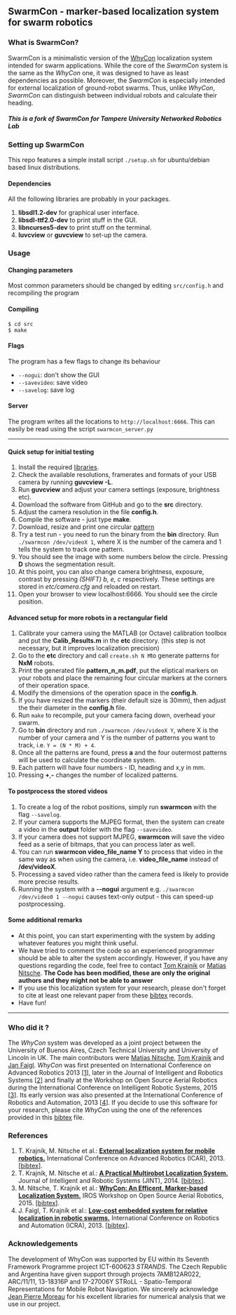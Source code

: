 ## SwarmCon - marker-based localization system for swarm robotics

### What is SwarmCon?
SwarmCon is a minimalistic version of the <a href="http://www.youtube.com/watch?v=KgKrN8_EmUA">WhyCon</a> localization system intended for swarm applications.
While the core of the <i>SwarmCon</i> system is the same as the <i>WhyCon</i> one, it was designed to have as least dependencies as possible.
Moreover, the <i>SwarmCon</i> is especially intended for external localization of ground-robot swarms.
Thus, unlike <i>WhyCon</i>, <i>SwarmCon</i> can distinguish between individual robots and calculate their heading.

##### This is a fork of SwarmCon for Tampere University Networked Robotics Lab

### Setting up SwarmCon

This repo features a simple install script `./setup.sh` for ubuntu/debian based linux distributions.

#### Dependencies

All the following libraries are probably in your packages.

1. **libsdl1.2-dev** for graphical user interface.
2. **libsdl-ttf2.0-dev** to print stuff in the GUI.
3. **libncurses5-dev** to print stuff on the terminal.
4. **luvcview** or **guvcview** to set-up the camera.

### Usage

#### Changing parameters
Most common parameters should be changed by editing `src/config.h` and recompiling the program

#### Compiling
```
$ cd src
$ make
```

#### Flags
The program has a few flags to change its behaviour
- `--nogui`: don't show the GUI
- `--savevideo`: save video
- `--savelog`: save log

#### Server
The program writes all the locations to `http://localhost:6666`. This can easily be read using the script `swarmcon_server.py`

<hr>

#### Quick setup for initial testing

1. Install the required [libraries](#Dependencies).
2. Check the available resolutions, framerates and formats of your USB camera by running **guvcview -L**.
3. Run **guvcview** and adjust your camera settings (exposure, brightness etc).
4. Download the software from GitHub and go to the **src** directory.
5. Adjust the camera resolution in the file **config.h**.
6. Compile the software - just type **make**.
7. Download, resize and print one circular <a href="etc/test.pdf">pattern</a>
8. Try a test run - you need to run the binary from the **bin** directory. Run `./swarmcon /dev/videoX 1`, where X is the number of the camera and 1 tells the system to track one pattern.</li>
9. You should see the image with some numbers below the circle. Pressing **D** shows the segmentation result.
10. At this point, you can also change camera brightness, exposure, contrast by pressing <i>(SHIFT) b, e, c</i> respectively. These settings are stored in <i>etc/camera.cfg</i> and reloaded on restart.
11. Open your browser to view localhost:6666. You should see the circle position.

#### Advanced setup for more robots in a rectangular field

1. Calibrate your camera using the MATLAB (or Octave) calibration toolbox and put the **Calib_Results.m** in the **etc** directory. (this step is not necessary, but it improves localization precision)
2. Go to the **etc** directory and call `create.sh N M`to generate patterns for **NxM** robots.
3. Print the generated file **pattern_n_m.pdf**, put the eliptical markers on your robots and place the remaining four circular markers at the corners of their operation space.
4. Modify the dimensions of the operation space in the **config.h**.
5. If you have resized the markers (their default size is 30mm), then adjust the their diameter in the **config.h** file.
6. Run `make` to recompile, put your camera facing down, overhead your swarm.
6. Go to **bin** directory and run ``./swarmcon /dev/videoX Y``, where X is the number of your camera and Y is the number of patterns you want to track, i.e. `Y = (N * M) + 4`.
7. Once all the patterns are found, press **a** and the four outermost patterns will be used to calculate the coordinate system.
8. Each pattern will have four numbers - ID, heading and x,y in mm.
9. Pressing **+**,**-** changes the number of localized patterns.

#### To postprocess the stored videos

1. To create a log of the robot positions, simply run **swarmcon** with the flag `--savelog`.
2. If your camera supports the MJPEG format, then the system can create a video in the **output** folder with the flag `--savevideo`.
3. If your camera does not support MJPEG, **swarmcon** will save the video feed as a serie of bitmaps, that you can process later as well.
4. You can run **swarmcon video_file_name Y** to process that video in the same way as when using the camera, i.e. **video_file_name** instead of **/dev/videoX**.
5. Processing a saved video rather than the camera feed is likely to provide more precise results.
6. Running the system with a **--nogui** argument e.g. `./swarmcon /dev/video0 1 --nogui` causes text-only output - this can speed-up postprocessing.

#### Some additional remarks

- At this point, you can start experimenting with the system by adding whatever features you might think useful.
- We have tried to comment the code so an experienced programmer should be able to alter the system accordingly. However, if you have any questions regarding the code, feel free to contact [Tom Krajnik](http://scholar.google.co.uk/citations?user=Qv3nqgsAAAAJ&hl=en&oi=ao) or [Matias Nitsche](https://scholar.google.co.uk/citations?user=Z0hQoRUAAAAJ&hl=en&oi=ao). **The Code has been modified, these are only the original authors and they might not be able to answer**
- If you use this localization system for your research, please don't forget to cite at least one relevant paper from these [bibtex](http://raw.githubusercontent.com/wiki/gestom/CosPhi/papers/WhyCon.bib) records.
- Have fun!
</ol>

<hr>

### Who did it ?
The <i>WhyCon</i> system was developed as a joint project between the University of Buenos Aires, Czech Technical University and University of Lincoln in UK.
The main contributors were [Matias Nitsche](https://scholar.google.co.uk/citations?user=Z0hQoRUAAAAJ&hl=en&oi=ao), [Tom Krajnik](http://scholar.google.co.uk/citations?user=Qv3nqgsAAAAJ&hl=en&oi=ao) and [Jan Faigl](https://scholar.google.co.uk/citations?user=-finD_sAAAAJ&hl=en).
<i>WhyCon</i> was first presented on International Conference on Advanced Robotics 2013 [[1](#references)], later in the Journal of Intelligent and Robotics Systems [[2](#references)] and finally at the Workshop on Open Source Aerial Robotics during the International Conference on Intelligent Robotic Systems, 2015 [[3](#references)]. Its early version was also presented at the International Conference of Robotics and Automation, 2013 [[4](#references)].
If you decide to use this software for your research, please cite <i>WhyCon</i> using the one of the references provided in this [bibtex](http://raw.githubusercontent.com/wiki/gestom/CosPhi/papers/WhyCon.bib) file.

### References
1. T. Krajník, M. Nitsche et al.: **[External localization system for mobile robotics.](http://raw.githubusercontent.com/wiki/gestom/CosPhi/papers/2013_icar_whycon.pdf)** International Conference on Advanced Robotics (ICAR), 2013. [[bibtex](http://raw.githubusercontent.com/wiki/gestom/CosPhi/papers/2013_icar_whycon.bib)].
2. T. Krajník, M. Nitsche et al.: **[A Practical Multirobot Localization System.](http://raw.githubusercontent.com/wiki/gestom/CosPhi/papers/2015_JINT_whycon.pdf)** Journal of Intelligent and Robotic Systems (JINT), 2014. [[bibtex](http://raw.githubusercontent.com/wiki/gestom/CosPhi/papers/2015_JINT_whycon.bib)].
3. M. Nitsche, T. Krajník et al.: **[WhyCon: An Efficent, Marker-based Localization System.](http://raw.githubusercontent.com/wiki/gestom/CosPhi/papers/2015_irososar_whycon.pdf)** IROS Workshop on Open Source Aerial Robotics, 2015. [[bibtex](http://raw.githubusercontent.com/wiki/gestom/CosPhi/papers/2015_irososar_whycon.bib)].
4. J. Faigl, T. Krajník et al.: **[Low-cost embedded system for relative localization in robotic swarms.](http://ieeexplore.ieee.org/xpls/abs_all.jsp?arnumber=6630694)** International Conference on Robotics and Automation (ICRA), 2013. [[bibtex](http://raw.githubusercontent.com/wiki/gestom/CosPhi/papers/2013_icra_whycon.bib)].

### Acknowledgements

The development of WhyCon was supported by EU within its Seventh Framework Programme project ICT-600623 *STRANDS*.
The Czech Republic and Argentina have given support through projects 7AMB12AR022, ARC/11/11, 13-18316P and 17-27006Y STRoLL - Spatio-Temporal Representations for Mobile Robot Navigation. We sincerely acknowledge [Jean Pierre Moreau](http://jean-pierre.moreau.pagesperso-orange.fr/infos.html) for his excellent libraries for numerical analysis that we use in our project.
